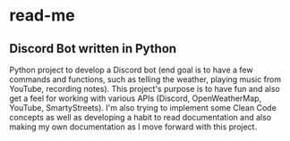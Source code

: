# read-me
## Discord Bot written in Python
Python project to develop a Discord bot (end goal is to have a few commands and functions, such as telling the weather, playing music from YouTube, recording notes). 
This project's purpose is to have fun and also get a feel for working with various APIs (Discord, OpenWeatherMap, YouTube, SmartyStreets). 
I'm also trying to implement some Clean Code concepts as well as developing a habit to read documentation and also making my own documentation as 
I move forward with this project.
